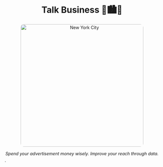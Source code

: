 <h1 align="center">Talk Business 🏨🏙🏦</h1>
<p align="center">
  <img src="https://images.unsplash.com/photo-1529776264670-2ed1e56cfe6b?ixlib=rb-4.0.3&ixid=MnwxMjA3fDB8MHxzZWFyY2h8NHx8bmV3JTIweW9yayUyMHBlb3BsZXxlbnwwfHwwfHw%3D&auto=format&fit=crop&w=500&q=60" width="400" alt="New York City"
  style="border-radius: 10px;"
  ></a>
</p>
<p align="center"><i>Spend your advertisement money wisely. Improve your reach through data.</i></p>`